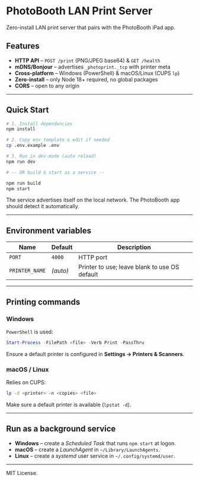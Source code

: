 # PhotoBooth LAN Print Server

Zero-install LAN print server that pairs with the PhotoBooth iPad app.

## Features

* **HTTP API** – `POST /print` (PNG/JPEG base64) & `GET /health`
* **mDNS/Bonjour** – advertises `_photoprint._tcp` with printer meta
* **Cross-platform** – Windows (PowerShell) & macOS/Linux (CUPS `lp`)
* **Zero-install** – only Node 18+ required, no global packages
* **CORS** – open to any origin

---

## Quick Start

```bash
# 1. Install dependencies
npm install

# 2. Copy env template & edit if needed
cp .env.example .env

# 3. Run in dev-mode (auto reload)
npm run dev

# ‑- OR build & start as a service ‑-

npm run build
npm start
```

The service advertises itself on the local network. The PhotoBooth app should detect it automatically.

---

## Environment variables

| Name          | Default | Description                                      |
| ------------- | ------- | ------------------------------------------------ |
| `PORT`        | `4000`  | HTTP port                                        |
| `PRINTER_NAME`| *(auto)*| Printer to use; leave blank to use OS default    |

---

## Printing commands

### Windows

`PowerShell` is used:

```powershell
Start-Process -FilePath <file> -Verb Print -PassThru
```

Ensure a default printer is configured in **Settings → Printers & Scanners**.

### macOS / Linux

Relies on CUPS:

```bash
lp -d <printer> -n <copies> <file>
```

Make sure a default printer is available (`lpstat -d`).

---

## Run as a background service

* **Windows** – create a *Scheduled Task* that runs `npm start` at logon.
* **macOS** – create a *LaunchAgent* in `~/Library/LaunchAgents`.
* **Linux** – create a *systemd* user service in `~/.config/systemd/user`.

---

MIT License. 